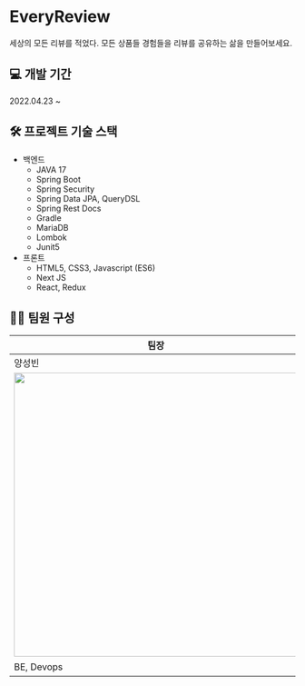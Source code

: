 # EveryReview
세상의 모든 리뷰를 적었다. 모든 상품들 경험들을 리뷰를 공유하는 삶을 만들어보세요.

## 💻 개발 기간
2022.04.23 ~ 

## 🛠 프로젝트 기술 스택
- 백엔드
  * JAVA 17
  * Spring Boot
  * Spring Security
  * Spring Data JPA, QueryDSL
  * Spring Rest Docs
  * Gradle
  * MariaDB
  * Lombok
  * Junit5
- 프론트
  * HTML5, CSS3, Javascript (ES6)
  * Next JS
  * React, Redux

## 🙋🏻 팀원 구성

|팀장|팀원|팀원|팀원|
|---|---|---|---|
|양성빈|강신영|고영일|송주영|
| <img src="https://avatars.githubusercontent.com/u/18282470?v=4" width="500" height="500" /> | <img src="https://avatars.githubusercontent.com/u/68140483?v=4" width="500" height="500" /> |<img src="https://avatars.githubusercontent.com/u/71692330?v=4" width="500" height="500" /> | <img src="https://avatars.githubusercontent.com/u/66052290?v=4" width="500" height="500" /> |
|BE, Devops|FE|FE|BE, DB설계|
